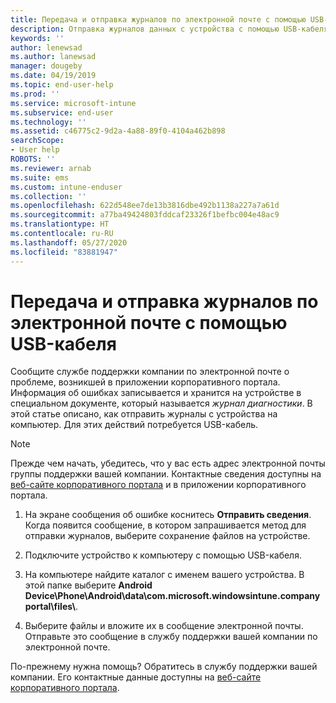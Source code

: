 ```yaml
---
title: Передача и отправка журналов по электронной почте с помощью USB-кабеля | Документация Майкрософт
description: Отправка журналов данных с устройства с помощью USB-кабеля
keywords: ''
author: lenewsad
ms.author: lanewsad
manager: dougeby
ms.date: 04/19/2019
ms.topic: end-user-help
ms.prod: ''
ms.service: microsoft-intune
ms.subservice: end-user
ms.technology: ''
ms.assetid: c46775c2-9d2a-4a88-89f0-4104a462b898
searchScope:
- User help
ROBOTS: ''
ms.reviewer: arnab
ms.suite: ems
ms.custom: intune-enduser
ms.collection: ''
ms.openlocfilehash: 622d548ee7de13b3816dbe492b1138a227a7a61d
ms.sourcegitcommit: a77ba49424803fddcaf23326f1befbc004e48ac9
ms.translationtype: HT
ms.contentlocale: ru-RU
ms.lasthandoff: 05/27/2020
ms.locfileid: "83881947"
---
```

# <a name="upload-and-email-logs-using-a-usb-cable"></a>Передача и отправка журналов по электронной почте с помощью USB-кабеля

Сообщите службе поддержки компании по электронной почте о проблеме, возникшей в приложении корпоративного портала. Информация об ошибках записывается и хранится на устройстве в специальном документе, который называется _журнал диагностики_. В этой статье описано, как отправить журналы с устройства на компьютер. Для этих действий потребуется USB-кабель.   

> [!Note]
> Прежде чем начать, убедитесь, что у вас есть адрес электронной почты группы поддержки вашей компании. Контактные сведения доступны на [веб-сайте корпоративного портала](https://go.microsoft.com/fwlink/?linkid=2010980) и в приложении корпоративного портала. 

1. На экране сообщения об ошибке коснитесь **Отправить сведения**. Когда появится сообщение, в котором запрашивается метод для отправки журналов, выберите сохранение файлов на устройстве.  

2. Подключите устройство к компьютеру с помощью USB-кабеля. 

3. На компьютере найдите каталог с именем вашего устройства. В этой папке выберите <strong>Android Device\Phone\Android\data\com.microsoft.windowsintune.companyportal\files\\</strong>.

4. Выберите файлы и вложите их в сообщение электронной почты. Отправьте это сообщение в службу поддержки вашей компании по электронной почте.

По-прежнему нужна помощь? Обратитесь в службу поддержки вашей компании. Его контактные данные доступны на [веб-сайте корпоративного портала](https://go.microsoft.com/fwlink/?linkid=2010980).

